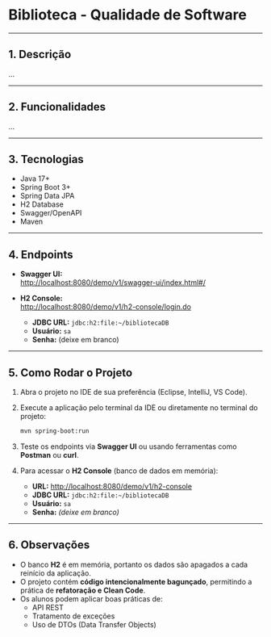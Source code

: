 # Biblioteca - Qualidade de Software

---

## 1. Descrição

...

---

## 2. Funcionalidades

...

---

## 3. Tecnologias

* Java 17+  
* Spring Boot 3+  
* Spring Data JPA  
* H2 Database  
* Swagger/OpenAPI  
* Maven

---

## 4. Endpoints

* **Swagger UI:**  
  [http://localhost:8080/demo/v1/swagger-ui/index.html#/](http://localhost:8080/demo/v1/swagger-ui/index.html#/)

* **H2 Console:**  
  [http://localhost:8080/demo/v1/h2-console/login.do](http://localhost:8080/demo/v1/h2-console/login.do)  

  * **JDBC URL:** `jdbc:h2:file:~/bibliotecaDB`  
  * **Usuário:** `sa`  
  * **Senha:** (deixe em branco)

---

## 5. Como Rodar o Projeto

1.  Abra o projeto no IDE de sua preferência (Eclipse, IntelliJ, VS Code).
2.  Execute a aplicação pelo terminal da IDE ou diretamente no terminal do projeto:

    ```bash
    mvn spring-boot:run
    ```

3.  Teste os endpoints via **Swagger UI** ou usando ferramentas como **Postman** ou **curl**.
4.  Para acessar o **H2 Console** (banco de dados em memória):
    *   **URL:** [http://localhost:8080/demo/v1/h2-console](http://localhost:8080/demo/v1/h2-console)
    *   **JDBC URL:** `jdbc:h2:file:~/bibliotecaDB`
    *   **Usuário:** `sa`
    *   **Senha:** *(deixe em branco)*

---

## 6. Observações

*   O banco **H2** é em memória, portanto os dados são apagados a cada reinício da aplicação.
*   O projeto contém **código intencionalmente bagunçado**, permitindo a prática de **refatoração e Clean Code**.
*   Os alunos podem aplicar boas práticas de:
    *   API REST
    *   Tratamento de exceções
    *   Uso de DTOs (Data Transfer Objects)
